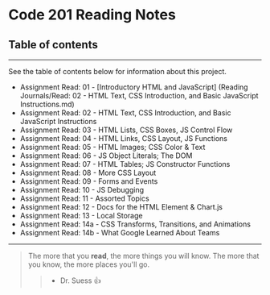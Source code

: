 # Code 201 Reading Notes

## Table of contents
---
See the table of contents below for information about this project.

* Assignment Read: 01 - [Introductory HTML and JavaScript] (Reading Journals/Read: 02 - HTML Text, CSS Introduction, and Basic JavaScript Instructions.md)
* Assignment Read: 02 - HTML Text, CSS Introduction, and Basic JavaScript Instructions
* Assignment Read: 03 - HTML Lists, CSS Boxes, JS Control Flow
* Assignment Read: 04 - HTML Links, CSS Layout, JS Functions
* Assignment Read: 05 - HTML Images; CSS Color & Text
* Assignment Read: 06 - JS Object Literals; The DOM
* Assignment Read: 07 - HTML Tables; JS Constructor Functions
* Assignment Read: 08 - More CSS Layout
* Assignment Read: 09 - Forms and Events
* Assignment Read: 10 - JS Debugging
* Assignment Read: 11 - Assorted Topics
* Assignment Read: 12 - Docs for the HTML Element & Chart.js
* Assignment Read: 13 - Local Storage
* Assignment Read: 14a - CSS Transforms, Transitions, and Animations
* Assignment Read: 14b - What Google Learned About Teams

__________________________________________________________________

> The more that you **read**, the more things you will know. The more that you know, the more places you'll go. 
>> - Dr. Suess :+1:
